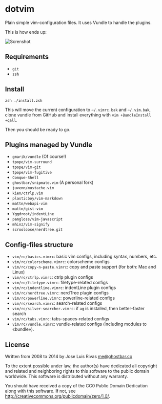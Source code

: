 dotvim
======

Plain simple vim-configuration files. It uses Vundle to handle the plugins.

This is how ends up:

![Screnshot](https://i.cloudup.com/5469XungCr.png)

Requirements
------------
+ `git`
+ `zsh`

Install
-------

    zsh ./install.zsh

This will move the current configuration to `~/.vimrc.bak` and `~/.vim.bak`, clone vundle from GitHub and install everything with `vim +BundleInstall +qall`.

Then you should be ready to go.

Plugins managed by Vundle
-------------------------

+ `gmarik/vundle` (Of course!)
+ `tpope/vim-surround`
+ `tpope/vim-git`
+ `tpope/vim-fugitive`
+ `Conque-Shell`
+ `ghostbar/snipmate.vim` (A personal fork)
+ `juvenn/mustache.vim`
+ `kien/ctrlp.vim`
+ `plasticboy/vim-markdown`
+ `mattn/webapi-vim`
+ `mattn/gist-vim`
+ `Yggdroot/indentLine`
+ `pangloss/vim-javascript`
+ `mhinz/vim-signify`
+ `scrooloose/nerdtree.git`

Config-files structure
----------------------

+ `vim/rc/basics.vimrc`: basic vim configs, including syntax, numbers, etc.
+ `vim/rc/colorscheme.vimrc`: colorscheme configs
+ `vim/rc/copy-n-paste.vimrc`: copy and paste support (for both: Mac and Linux)
+ `vim/rc/ctrlp.vimrc`: ctrlp plugin configs
+ `vim/rc/filetype.vimrc`: filetype-related configs
+ `vim/rc/indentline.vimrc`: indentLine plugin configs
+ `vim/rc/nerdtree.vimrc`: nerdTree plugin configs
+ `vim/rc/powerline.vimrc`: powerline-related configs
+ `vim/rc/search.vimrc`: search-related configs
+ `vim/rc/silver-searcher.vimrc`: if `ag` is installed, then better-faster search
+ `vim/rc/tabs.vimrc`: tabs-spaces-related configs
+ `vim/rc/vundle.vimrc`: vundle-related configs (including modules to «bundle»).

License
-------
Written from 2008 to 2014 by Jose Luis Rivas <me@ghostbar.co>

To the extent possible under law, the author(s) have dedicated all copyright and related and neighboring rights to this software to the public domain worldwide. This software is distributed without any warranty.

You should have received a copy of the CC0 Public Domain Dedication along with this software. If not, see <http://creativecommons.org/publicdomain/zero/1.0/>.
